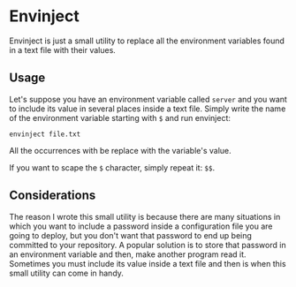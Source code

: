 # Envinject
Envinject is just a small utility to replace all the environment variables found in a text file with their values.

## Usage
Let's suppose you have an environment variable called `server` and you want to include its value in several places inside a text file. Simply write the name of the environment variable starting with `$` and run envinject:

```
envinject file.txt
```
All the occurrences with be replace with the variable's value.

If you want to scape the `$` character, simply repeat it: `$$`.

## Considerations
The reason I wrote this small utility is because there are many situations in which you want to include a password inside a configuration file you are going to deploy, but you don't want that password to end up being committed to your repository. A popular solution is to store that password in an environment variable and then, make another program read it. Sometimes you must include its value inside a text file and then is when this small utility can come in handy.
